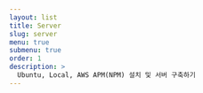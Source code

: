 ```yaml
---
layout: list
title: Server
slug: server
menu: true
submenu: true
order: 1
description: >
  Ubuntu, Local, AWS APM(NPM) 설치 및 서버 구축하기
---
```

